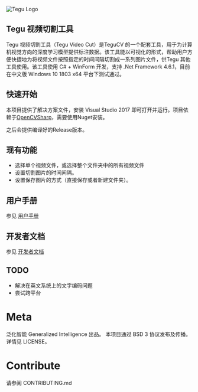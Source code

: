 ![Tegu Logo](https://s2.ax1x.com/2019/01/30/kl6rzF.jpg)
## Tegu 视频切割工具

Tegu 视频切割工具（Tegu Video Cut）是TeguCV 的一个配套工具，用于为计算机视觉方向的深度学习模型提供标注数据。该工具能以可视化的形式，帮助用户方便快捷地为将视频文件按照指定的时间间隔切割成一系列图片文件，供Tegu 其他工具使用。该工具使用 C# + WinForm 开发，支持 .Net Framework 4.6.1，目前在中文版 Windows 10 1803 x64 平台下测试通过。

## 快速开始
本项目提供了解决方案文件，安装 Visual Studio 2017 即可打开并运行。项目依赖于[OpenCVSharp](https://github.com/shimat/opencvsharp)，需要使用Nuget安装。

之后会提供编译好的Release版本。


## 现有功能

* 选择单个视频文件，或选择整个文件夹中的所有视频文件
* 设置切割图片的时间间隔。
* 设置保存图片的方式（直接保存或者新建文件夹）。

## 用户手册

参见 [用户手册](http://www.giai.tech)

## 开发者文档

参见 [开发者文档](http://www.giai.tech)

## TODO

* 解决在英文系统上的文字编码问题
* 尝试跨平台

# Meta

泛化智能 Generalized Intelligence 出品。
本项目通过 BSD 3 协议发布及传播。详情见 LICENSE。

# Contribute

请参阅 CONTRIBUTING.md
